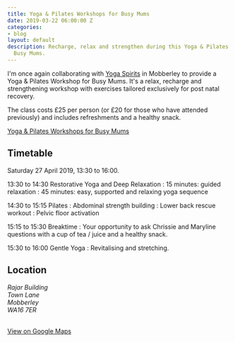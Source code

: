 ```yaml
---
title: Yoga & Pilates Workshops for Busy Mums
date: 2019-03-22 06:00:00 Z
categories:
- blog
layout: default
description: Recharge, relax and strengthen during this Yoga & Pilates Workshops for
  Busy Mums.
---
```


I'm once again collaborating with [Yoga Spirits][1] in Mobberley to provide a Yoga & Pilates Workshop for Busy Mums. It's a relax, recharge and strengthening workshop with exercises tailored exclusively for post natal recovery.

The class costs £25 per person (or £20 for those who have attended previously) and includes refreshments and a healthy snack.

<a class="button" href="https://yogaspirits.co.uk/pilates-yoga-workshops/">Yoga & Pilates Workshops for Busy Mums</a>

## Timetable

Saturday 27 April 2019, <time>13:30</time> to <time>16:00</time>.

&#8203;<time>13:30</time> to <time>14:30</time> Restorative Yoga and Deep Relaxation
: 15 minutes: guided relaxation
: 45 minutes: easy, supported and relaxing yoga sequence

&#8203;<time>14:30</time> to <time>15:15</time> Pilates
: Abdominal strength building
: Lower back rescue workout
: Pelvic floor activation

&#8203;<time>15:15</time> to <time>15:30</time> Breaktime
: Your opportunity to ask Chrissie and Maryline questions with a cup of tea / juice and a healthy snack.

&#8203;<time>15:30</time> to <time>16:00</time> Gentle Yoga
: Revitalising and stretching.

## Location

<address>
    Rajar Building<br>
    Town Lane<br>
    Mobberley<br>
    WA16 7ER<br><br>
    <script type="application/ld+json">
    {
        "@context": "http://schema.org",
        "@type": "BusinessEvent",
        "name": "Wild About Pilates: Postnatal / Women's Yoga Workshop",
        "startDate": "2019-04-27T13:30+00:00",
        "location": {
            "@type": "EventVenue",
            "name": "Rajar Building",
            "address": {
                "@type": "PostalAddress",
                "addressCountry": "GB",
                "streetAddress": "Town Lane",
                "addressLocality": "Mobberley",
                "postalCode": "WA16 7ER",
                "addressRegion": "Knutsford, Cheshire"
            }
        },
        "description": "Recharge, relax and strengthen during this unique Postnatal / Women's Yoga and Pilates Workshop.",
        "endDate": "2019-04-27T16:00+00:00",
        "offers": {
            "@type": "Offer",
            "url": "https://www.wildaboutpilates.co.uk/blog/2019-03-22-yoga-spirits/",
            "price": "25",
            "priceCurrency": "GBP",
            "availability": "http://schema.org/InStock",
            "validFrom": "2019-03-22T13:30+00:00"
        },
        "performer": [
            {
                "@type": "Person",
                "name": "Chrissie Wild"
            },
            {
                "@type": "Person",
                "name": "Maryline Higham"
            }
        ]
    }
    </script>
</address>

<div id="map"></div>

<script>
    function initMap() {
        var center = {lat: 53.3148702, lng: -2.3341137};
        var map = new google.maps.Map(document.getElementById('map'), {
            zoom: 15,
            center: center
        });

        var marker = new google.maps.Marker({
            map: map,
            position: center
        });

        var infowindow = new google.maps.InfoWindow();
        infowindow.setContent(
            '<div><strong>Rajar Building</strong><br>' +
            'Town Lane<br>' +
            'Mobberley<br>' +
            'Knutsford<br>' +
            'WA16 7ER.</div>'
        );

        google.maps.event.addListener(marker, 'click', function() {
            infowindow.open(map, this);
        });
    }
</script>
<script
    async defer
    src="https://maps.googleapis.com/maps/api/js?key=AIzaSyDHKsSfywxuRsNDtl3oienUIoUWZtMO9EQ&amp;callback=initMap">
</script>

<a class="button" href="https://www.google.com/maps/search/?api=1&amp;query_place_id=ChIJ57yCOphTekgRELe0EXWaaHk&amp;query=Rajar+Building%2C+Town+Lane%2C+Mobberley%2C+Knutsford%2C+WA16 7ER">View on Google Maps</a>

[1]: https://yogaspirits.co.uk/
[2]: https://yogaspirits.co.uk/pilates-yoga-workshops/
